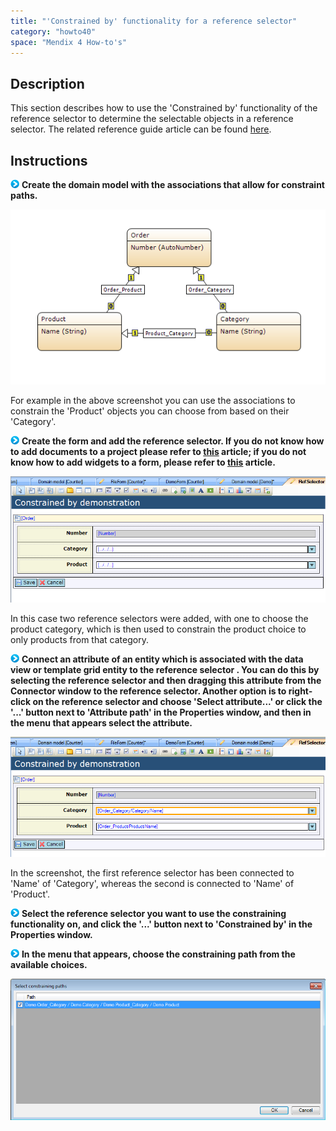 ```yaml
---
title: "'Constrained by' functionality for a reference selector"
category: "howto40"
space: "Mendix 4 How-to's"
---
```

## Description

This section describes how to use the 'Constrained by' functionality of the reference selector to determine the selectable objects in a reference selector. The related reference guide article can be found [here](https://world.mendix.com/pages/releaseview.action?pageId=9699398).

## Instructions

![](attachments/819203/917932.png) **Create the domain model with the associations that allow for constraint paths.**

![](attachments/2621472/2752699.png)

For example in the above screenshot you can use the associations to constrain the 'Product' objects you can choose from based on their 'Category'.

![](attachments/819203/917932.png) **Create the form and add the reference selector. If you do not know how to add documents to a project please refer to [this](add-documents-to-a-module) article; if you do not know how to add widgets to a form, please refer to [this](add-a-widget-to-a-form) article.**

![](attachments/2621472/2752701.png)

In this case two reference selectors were added, with one to choose the product category, which is then used to constrain the product choice to only products from that category.

![](attachments/819203/917932.png) **Connect an attribute of an entity which is associated with the data view or template grid entity to the reference selector . You can do this by selecting the reference selector and then dragging this attribute from the Connector window to the reference selector. Another option is to right-click on the reference selector and choose 'Select attribute...' or click the '...' button next to 'Attribute path' in the Properties window, and then in the menu that appears select the attribute.**

![](attachments/2621472/2752694.png)

In the screenshot, the first reference selector has been connected to 'Name' of 'Category', whereas the second is connected to 'Name' of 'Product'.

![](attachments/819203/917932.png) **Select the reference selector you want to use the constraining functionality on, and click the '...' button next to 'Constrained by' in the Properties window.**

![](attachments/819203/917932.png) **In the menu that appears, choose the constraining path from the available choices.**

![](attachments/2621472/2752700.png)

